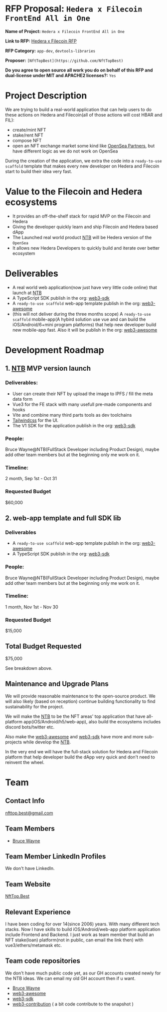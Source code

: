 # RFP Proposal: `Hedera x Filecoin FrontEnd All in One`

**Name of Project:** `Hedera x Filecoin FrontEnd All in One`

**Link to RFP:** [Hedera x Filecoin RFP](https://github.com/filecoin-project/devgrants/blob/master/rfps/hedera-and-filecoin.md)

**RFP Category:** `app-dev`, `devtools-libraries`

**Proposer:** `[NftTopBest](https://github.com/NftTopBest)`

**Do you agree to open source all work you do on behalf of this RFP and dual-license under MIT and APACHE2 licenses?:** `Yes`

# Project Description

We are trying to build a  real-world application that can help users to do these actions on Hedera and Filecoin(all of those actions will cost HBAR and FIL):
 * create/mint NFT
 * stake/rent NFT 
 * compose NFT
 * open an NFT exchange market some kind like [OpenSea Partners](https://docs.opensea.io/docs/opensea-partners-program), but have different logic as we do not work on OpenSea

During the creation of the application, we extra the code into a `ready-to-use scaffold` template that makes every new developer on Hedera and Filecoin start to build their idea very fast.

# Value to the Filecoin and Hedera ecosystems

* It provides an off-the-shelf stack for rapid MVP on the Filecoin and Hedera
* Giving the developer quickly learn and ship Filecoin and Hedera based dApp
* The Launched real world product [NTB](https://nfttop.best) will be Hedera version of the `OpenSea`
* It allows new Hedera Developers to quickly build and iterate over better ecosystem

# Deliverables

* A real world web application(now just have very little code online) that launch at [NTB](https://nfttop.best)
* A TypeScript SDK publish in the org: [web3-sdk](https://github.com/web3-sdk)
* A `ready-to-use scaffold` web-app template publish in the org: [web3-awesome](https://github.com/web3-awesome)
* (this will not deliver during the three months scope) A `ready-to-use scaffold` mobile-app(A hybird solution use vue and can build the iOS/Android/6+mini program platforms) that help new developer build new mobile-app fast. Also it will be publish in the org: [web3-awesome](https://github.com/web3-awesome)

# Development Roadmap

## 1. [NTB](https://nfttop.best) MVP version launch

### Deliverables: 
* User can create their NFT by upload the image to IPFS / fill the meta data form
* Vue3 for the FE stack with many usefull pre-made components and hooks
* Vite and combine many third parts tools as dev toolchains
* [Tailwindcss](https://tailwindcss.com/) for the UI.
* The V1 SDK for the application publish in the org:  [web3-sdk](https://github.com/web3-sdk)

### People: 
Bruce Wayne@NTB(FullStack Developer including Product Design), maybe add other team members but at the beginning only me work on it.

### Timeline: 
2 month, Sep 1st - Oct 31

### Requested Budget
$60,000

## 2. web-app template and full SDK lib

### Deliverables
* A `ready-to-use scaffold` web-app template publish in the org: [web3-awesome](https://github.com/web3-awesome)
* A TypeScript SDK publish in the org: [web3-sdk](https://github.com/web3-sdk)


### People: 
Bruce Wayne@NTB(FullStack Developer including Product Design), maybe add other team members but at the beginning only me work on it.

### Timeline: 
1 month, Nov 1st - Nov 30

### Requested Budget
$15,000


## Total Budget Requested

$75,000

See breakdown above.

## Maintenance and Upgrade Plans

We will provide reasonable maintenance to the open-source product. We will also likely (based on reception) continue building functionality to find sustainability for the project. 

We will make the [NTB](https://nfttop.best) to be the NFT areas' top application that have all-platform app(iOS/Android/h5/web-app), also build the ecosystems includes discord bots/twitter etc.

Also make the [web3-awesome](https://github.com/web3-awesome) and [web3-sdk](https://github.com/web3-sdk) have more and more sub-projects while develop the [NTB](https://nfttop.best).

In the very end we will have the full-stack solution for Hedera and Filecoin platform that help developer build the dApp very quick and don't need to reinvent the wheel.


# Team

## Contact Info
nfttop.best@gmail.com

## Team Members

- [Bruce Wayne](https://github.com/NftTopBest)

## Team Member LinkedIn Profiles
We don't have LinkedIn.

## Team Website

[NftTop.Best](https://nfttop.best)

## Relevant Experience

I have been coding for over 14(since 2006) years. With many different tech stacks. Now I have skills to build iOS/Android/web-app platform application include Frontend and Backend. I just work as team member that build an NFT stake(loan) platform(not in public, can email the link then) with vue3/ethers/metamask etc.

## Team code repositories

We don't have much public code yet, as our GH accounts created newly for the NTB ideas. We can email my old GH account then if u want.

- [Bruce Wayne](https://github.com/NftTopBest)
- [web3-awesome](https://github.com/web3-awesome)
- [web3-sdk](https://github.com/web3-sdk)
- [web3-contribution](https://github.com/web3-contribution) ( a bit code contribute to the snapshot )

